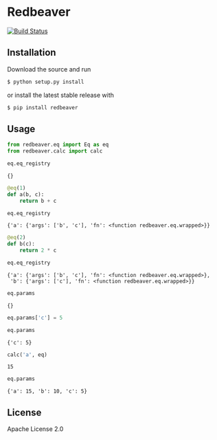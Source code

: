 Redbeaver
=========
[![Build Status](https://travis-ci.org/aliskhakov/redbeaver.svg?branch=master)](https://travis-ci.org/aliskhakov/redbeaver)

Installation
------------
Download the source and run
```sh
$ python setup.py install
```
or install the latest stable release with
```sh
$ pip install redbeaver
```

Usage
-----

```python
from redbeaver.eq import Eq as eq
from redbeaver.calc import calc
```


```python
eq.eq_registry
```




    {}




```python
@eq(1)
def a(b, c):
    return b + c
```


```python
eq.eq_registry
```




    {'a': {'args': ['b', 'c'], 'fn': <function redbeaver.eq.wrapped>}}




```python
@eq(2)
def b(c):
    return 2 * c
```


```python
eq.eq_registry
```




    {'a': {'args': ['b', 'c'], 'fn': <function redbeaver.eq.wrapped>},
     'b': {'args': ['c'], 'fn': <function redbeaver.eq.wrapped>}}




```python
eq.params
```




    {}




```python
eq.params['c'] = 5
```


```python
eq.params
```




    {'c': 5}




```python
calc('a', eq)
```




    15




```python
eq.params
```




    {'a': 15, 'b': 10, 'c': 5}





License
-------
Apache License 2.0
